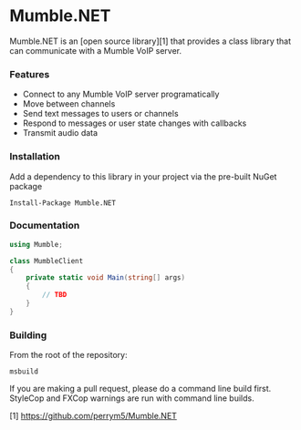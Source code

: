 Mumble.NET
==========
Mumble.NET is an [open source library][1] that provides a class library that can communicate with a Mumble VoIP server.

### Features

  * Connect to any Mumble VoIP server programatically
  * Move between channels
  * Send text messages to users or channels
  * Respond to messages or user state changes with callbacks
  * Transmit audio data

### Installation

Add a dependency to this library in your project via the pre-built NuGet package

    Install-Package Mumble.NET

### Documentation

```csharp
using Mumble;

class MumbleClient
{
    private static void Main(string[] args)
    {
        // TBD
    }
}
```

### Building

From the root of the repository:

    msbuild

If you are making a pull request, please do a command line build first. StyleCop and FXCop warnings are run with command line builds.

[1] https://github.com/perrym5/Mumble.NET
